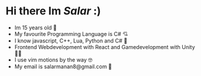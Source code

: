 <h1>Hi there Im <i>Salar</i> :)</h1>

<ul>
  <li>
    Im 15 years old 👶
  </li>
  <li>
    My favourite Programming Language is C# 💘
  </li>
  <li>
    I know javascript, C++, Lua, Python and C# 🤠
  </li>
  <li>
    Frontend Webdevelopment with React and Gamedevelopment with Unity 🧑‍💻
  </li>
  <li> 
    I use vim motions by the way 🤓
  </li>
  <li> 
    My email is salarmanan8@gmail.com 👤
  </li>
</ul>
 
<!---
SalarAlo/SalarAlo is a ✨ special ✨ repository because its `README.md` (this file) appears on your GitHub profile.
You can click the Preview link to take a look at your changes.
--->
